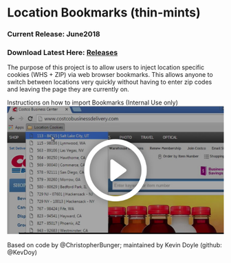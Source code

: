 # Location Bookmarks (thin-mints)
### Current Release: June2018
### Download Latest Here: [Releases](https://github.com/Business-Delivery/thin-mints/releases)


The purpose of this project is to allow users to inject location specific cookies (WHS + ZIP) via web browser bookmarks.
This allows anyone to switch between locations very quickly without having to enter zip codes and leaving the page they are currently on.

Instructions on how to import Bookmarks (Internal Use only) 
[![How-To Video](https://raw.githubusercontent.com/Business-Delivery/thin-mints/master/_img/vid-preview.jpg)](https://www.youtube.com/watch?v=5zM90bSATyY)

Based on code by @ChristopherBunger; maintained by Kevin Doyle (github: @KevDoy)
